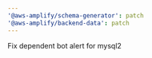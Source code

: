 ```yaml
---
'@aws-amplify/schema-generator': patch
'@aws-amplify/backend-data': patch
---
```


Fix dependent bot alert for mysql2
